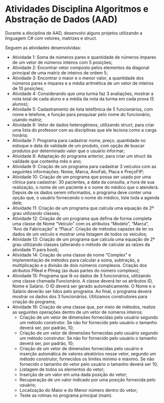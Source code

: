 # Atividades Disciplina Algoritmos e Abstração de Dados (AAD)

Durante a disciplina de AAD, desenvolvi alguns projetos utilizando a linguagem C# com vetores, matrizes e struct.

Seguem as atividades desenvolvidas:
- Atividade 1: Soma de números pares e quantidade de números ímpares de um vetor de números inteiros com 5 posições;
- Atividade 2: Encontrar vetor composto pelos elementos da diagonal principal de uma matriz de inteiros de ordem 5;
- Atividade 3: Encontrar o maior e o menor valor, a quantidade dos números pares e ímpares e a média aritmética de um vetor de inteiros de 10 posições;
- Atividade 4: Considerando que uma turma faz 3 avaliações, mostrar a nota total de cada aluno e a média da nota da turma em cada prova (5 alunos);
- Atividade 5: Cadastramento de lista telefônica de 5 funcionários, com nome e telefone, e função para pesquisar pelo nome do funcionário, usando matriz;
- Atividade 6: Vetor de dados heterogêneos, utilizando struct, para criar uma lista do professor com as disciplinas que ele leciona como a carga horária;
- Atividade 7: Programa para cadastrar nome, preço, quantidade no estoque e data de validade de um produto, com opção de buscar produtos por determinado valor que o usuário informar;
- Atividade 8: Adaptação do programa anterior, para criar um struct da validade que contenha mês e ano;
- Atividade 9: Criação de um programa para cadastrar 3 veículos com as seguintes informações: Nome, Marca, AnoFab, Placa e PreçoFIP;
- Atividade 10: Criação de um programa que possa ser usado por uma clínica para cadastrar: 30 pacientes, a data da consulta, a hora de sua realização, o nome de um paciente e o nome do médico que o atenderá. Depois de os dados serem informados, o programa deve conter uma opção que, o usuário fornecendo o nome do médico, liste toda a agenda dele;
- Atividade 11: Criação de um programa que calcula uma equação de 2º grau utilizando classes;
- Atividade 12: Criação de um programa que defina de forma completa uma classe de Nome “Veículo” com os atributos “Modelo”, “Marca”, “Ano de Fabricação” e “Placa”. Criação de  métodos capazes de ler os dados de um veículo e mostrar uma listagem de todos os veículos;
- Atividade 13: Criação de um programa que calcula uma equação de 2º grau utilizando classes (alterando o método de calcular as raízes da atividade 11 para bool);
- Atividade 14: Criação de uma classe de nome “Complex” e implementação de métodos para calcular a soma, subtração, a multiplicação e a divisão de dois números complexos. Criação dos atributos PReal e PImag (as duas partes do número complexo);
- Atividade 15: Programa que lê os dados de 3 funcionários, utilizando uma classe chamada Funcionário. A classe deverá ter os atributos ID, Nome e Salário. O ID deverá ser gerado automaticamente. O Nome e o Salário deverão ser lidos pelo programa. Ao final, o programa deverá mostrar os dados dos 3 funcionários. Utilizamos construtores para criação do programa;
- Atividade 16: Criação de uma classe que, por meio de métodos, realize as seguintes operações dentro de um vetor de números inteiros:
   - Criação de um vetor de dimensões fornecidas pelo usuário segundo um método construtor. Se não for fornecido pelo usuário o tamanho deverá ser, por padrão, 10;
   - Criação de um vetor de dimensões fornecidas pelo usuário segundo um método construtor. Se não for fornecido pelo usuário o tamanho deverá ser, por padrão, 10;
   - Criação de um vetor de dimensões fornecidas pelo usuário e inserção automática de valores aleatórios nesse vetor, segundo um método construtor, fornecidos os limites mínimo e máximo. Se não fornecido o tamanho do vetor pelo usuário o tamanho deverá ser 10;
   - Listagem de todos os elementos do vetor;
   - Inserção de um valor em uma dada posição do vetor;
   - Recuperação de um valor indicado por uma posição fornecida pelo usuário;
   - Localização do Maior e do Menor número dentro do vetor;
   - Teste as rotinas no programa principal (main).
